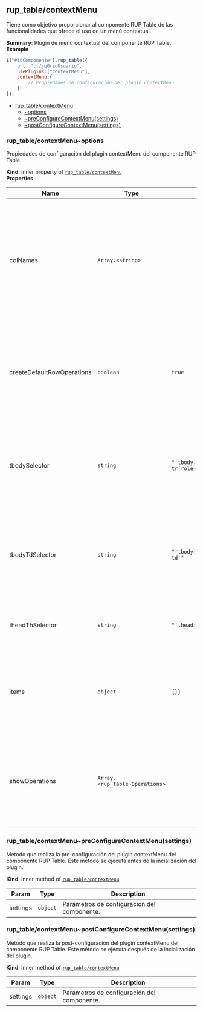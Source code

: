 <a name="module_rup_table/contextMenu"></a>

## rup_table/contextMenu
Tiene como objetivo proporcionar al componente RUP Table de las funcionalidades que ofrece el uso de un menú contextual.

**Summary**: Plugin de menú contextual del componente RUP Table.  
**Example**  
```js
$("#idComponente").rup_table({	url: "../jqGridUsuario",	usePlugins:["contextMenu"],	contextMenu:{		// Propiedades de configuración del plugin contextMenu	}});
```

* [rup_table/contextMenu](#module_rup_table/contextMenu)
    * [~options](#module_rup_table/contextMenu..options)
    * [~preConfigureContextMenu(settings)](#module_rup_table/contextMenu..preConfigureContextMenu)
    * [~postConfigureContextMenu(settings)](#module_rup_table/contextMenu..postConfigureContextMenu)

<a name="module_rup_table/contextMenu..options"></a>

### rup_table/contextMenu~options
Propiedades de configuración del plugin contextMenu del componente RUP Table.

**Kind**: inner property of [<code>rup_table/contextMenu</code>](#module_rup_table/contextMenu)  
**Properties**

| Name | Type | Default | Description |
| --- | --- | --- | --- |
| colNames | <code>Array.&lt;string&gt;</code> | <code></code> | Mediante un array se puede configurar las columnas para las cuales se va a mostrar el menú contextual. En caso de especificar el valor null se mostrará en todas las columnas. |
| createDefaultRowOperations | <code>boolean</code> | <code>true</code> | Propiedad que indica si el componente va a mostrar las operaciones por defecto como opciones dentro del menú contextual. |
| tbodySelector | <code>string</code> | <code>&quot;&#x27;tbody:first tr[role&#x3D;\\&#x27;row\\&#x27;].jqgrow&#x27;&quot;</code> | Selector de jQuery que identifica el tbody de la tabla. Este selector se utiliza para mostrar el menú contextual a nivel de tabla. |
| tbodyTdSelector | <code>string</code> | <code>&quot;&#x27;tbody:first tr.jqgrow td&#x27;&quot;</code> | Selector de jQuery que identifica las columnas de la tabla. Este selector se utiliza para mostrar el menú contextual a nivel de columna. |
| theadThSelector | <code>string</code> | <code>&quot;&#x27;thead:first th&#x27;&quot;</code> | Selector de jQuery que identifica las cabeceras de las columnas de la tabla. |
| items | <code>object</code> | <code>{}}</code> | Se especifica la configuración de los diferentes items que se van a mostrar en el menú contextual para los registros. |
| showOperations | <code>Array.&lt;rup_table~Operations&gt;</code> |  | Permite indicar que operaciones definidas de manera global van a ser mostradas como opciones en el menú contextual. |

<a name="module_rup_table/contextMenu..preConfigureContextMenu"></a>

### rup_table/contextMenu~preConfigureContextMenu(settings)
Metodo que realiza la pre-configuración del plugin contextMenu del componente RUP Table.Este método se ejecuta antes de la incialización del plugin.

**Kind**: inner method of [<code>rup_table/contextMenu</code>](#module_rup_table/contextMenu)  

| Param | Type | Description |
| --- | --- | --- |
| settings | <code>object</code> | Parámetros de configuración del componente. |

<a name="module_rup_table/contextMenu..postConfigureContextMenu"></a>

### rup_table/contextMenu~postConfigureContextMenu(settings)
Metodo que realiza la post-configuración del plugin contextMenu del componente RUP Table.Este método se ejecuta después de la incialización del plugin.

**Kind**: inner method of [<code>rup_table/contextMenu</code>](#module_rup_table/contextMenu)  

| Param | Type | Description |
| --- | --- | --- |
| settings | <code>object</code> | Parámetros de configuración del componente. |


